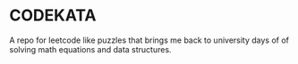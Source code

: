 # CODEKATA

A repo for leetcode like puzzles that brings me back to university days of of solving math equations and data structures.
